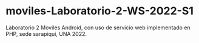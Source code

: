 # moviles-Laboratorio-2-WS-2022-S1
Laboratorio 2 Moviles Android, con uso de servicio web implementado en PHP, sede sarapiquí, UNA 2022.

